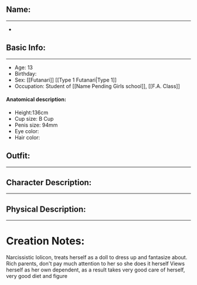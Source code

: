 ## Name:
---
-  
## Basic Info:
---
- Age: 13
- Birthday:
- Sex: [[Futanari]] [[Type 1 Futanari|Type 1]]
- Occupation: Student of [[Name Pending Girls school]], [[F.A. Class]]
#### Anatomical description:
- Height:136cm
- Cup size: B Cup
- Penis size: 94mm
- Eye color: 
- Hair color: 
## Outfit:
---

## Character Description:
---

## Physical Description:
---

# Creation Notes:
Narcissistic lolicon, treats herself as a doll to dress up and fantasize about. 
Rich parents, don't pay much attention to her so she does it herself
Views herself as her own dependent, as a result takes very good care of herself, very good diet and figure
